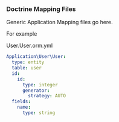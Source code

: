 ### Doctrine Mapping Files

Generic Application Mapping files go here.

For example

User.User.orm.yml
```yaml
Application\User\User:
  type: entity
  table: user
  id:
    id:
      type: integer
      generator:
        strategy: AUTO
  fields:
    name:
      type: string
``` 
